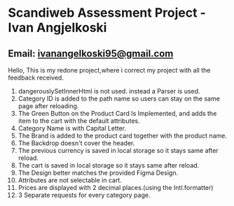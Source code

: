 # Scandiweb Assessment Project - Ivan Angjelkoski

## Email: ivanangelkoski95@gmail.com

Hello, This is my redone project,where i correct my project with all the feedback received.

1. dangerouslySetInnerHtml is not used. instead a Parser is used.
2. Category ID is added to the path name so users can stay on the same page after reloading.
3. The Green Button on the Product Card Is Implemented, and adds the item to the cart with the default attributes.
4. Category Name is with Capital Letter.
5. The Brand is added to the product card together with the product name.
6. The Backdrop doesn't cover the header.
7. The previous currency is saved in local storage so it stays same after reload.
8. The cart is saved in local storage so it stays same after reload.
9. The Design better matches the provided Figma Design.
10. Attributes are not selectable in cart.
11. Prices are displayed with 2 decimal places.(using the Intl.formatter)
12. 3 Separate requests for every category page.
